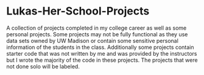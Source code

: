 # Lukas-Her-School-Projects
A collection of projects completed in my college career as well as some personal projects. Some projects may not be fully functional as they use data sets owned by UW Madison or contain some sensitive personal information of the students in the class. 
Additionally some projects contain starter code that was not written by me and was provided by the instructors but I wrote the majority of the code in these projects. The projects that were not done solo will be labeled.
